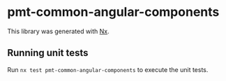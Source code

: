 # pmt-common-angular-components

This library was generated with [Nx](https://nx.dev).

## Running unit tests

Run `nx test pmt-common-angular-components` to execute the unit tests.
